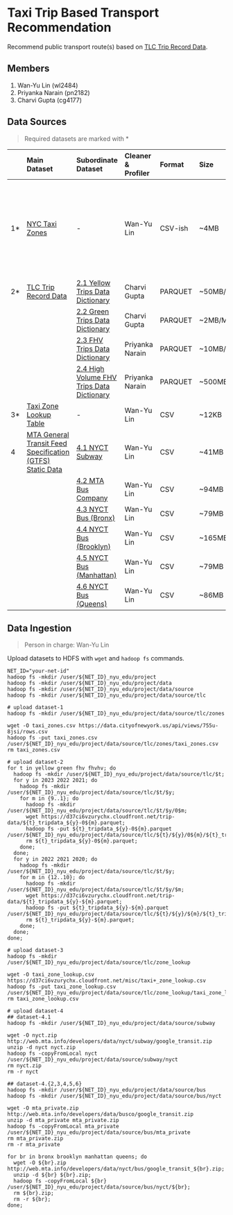 # Taxi Trip Based Transport Recommendation
Recommend public transport route(s) based on [TLC Trip Record Data](https://www.nyc.gov/site/tlc/about/tlc-trip-record-data.page).

## Members
1. Wan-Yu Lin (wl2484)
2. Priyanka Narain (pn2182)
3. Charvi Gupta (cg4177)

## Data Sources
> Required datasets are marked with *

|     | Main Dataset                                                                                                                                          | Subordinate Dataset                                                                                                              | Cleaner & Profiler | Format    | Size         | Time Span         | HDFS Location                                               | Notes                                                                                                    |
|-----|:------------------------------------------------------------------------------------------------------------------------------------------------------|:---------------------------------------------------------------------------------------------------------------------------------|:-------------------|:----------|:-------------|:------------------|:------------------------------------------------------------|:---------------------------------------------------------------------------------------------------------|
| 1*  | [NYC Taxi Zones](https://catalog.data.gov/dataset/nyc-taxi-zones)                                                                                     | -                                                                                                                                | Wan-Yu Lin         | CSV-ish   | ~4MB         | -                 | /user/wl2484_nyu_edu/project/data/source/tlc/zones          | Each zone has a unique LocationID and corresponds to the same *LocationID value used in dataset-{2,3,4}. |
| 2*  | [TLC Trip Record Data](https://www.nyc.gov/site/tlc/about/tlc-trip-record-data.page)                                                                  | [2.1 Yellow Trips Data Dictionary](https://www.nyc.gov/assets/tlc/downloads/pdf/data_dictionary_trip_records_yellow.pdf)         | Charvi Gupta       | PARQUET   | ~50MB/Month  | 2020.10 - 2023.09 | /user/wl2484_nyu_edu/project/data/source/tlc/yellow         |                                                                                                          |
|     |                                                                                                                                                       | [2.2 Green Trips Data Dictionary](https://www.nyc.gov/assets/tlc/downloads/pdf/data_dictionary_trip_records_green.pdf)           | Charvi Gupta       | PARQUET   | ~2MB/Month   | 2020.10 - 2023.09 | /user/wl2484_nyu_edu/project/data/source/tlc/green          |                                                                                                          |
|     |                                                                                                                                                       | [2.3 FHV Trips Data Dictionary](https://www.nyc.gov/assets/tlc/downloads/pdf/data_dictionary_trip_records_fhv.pdf)               | Priyanka Narain    | PARQUET   | ~10MB/Month  | 2020.10 - 2023.09 | /user/wl2484_nyu_edu/project/data/source/tlc/fhv            |                                                                                                          |
|     |                                                                                                                                                       | [2.4 High Volume FHV Trips Data Dictionary](https://www.nyc.gov/assets/tlc/downloads/pdf/data_dictionary_trip_records_hvfhs.pdf) | Priyanka Narain    | PARQUET   | ~500MB/Month | 2020.10 - 2023.09 | /user/wl2484_nyu_edu/project/data/source/tlc/fhvhv          |                                                                                                          |
| 3*  | [Taxi Zone Lookup Table](https://d37ci6vzurychx.cloudfront.net/misc/taxi+_zone_lookup.csv)                                                            | -                                                                                                                                | Wan-Yu Lin         | CSV       | ~12KB        | -                 | /user/wl2484_nyu_edu/project/data/source/tlc/zone_lookup    |                                                                                                          |
| 4   | [MTA General Transit Feed Specification (GTFS) Static Data](https://catalog.data.gov/dataset/mta-general-transit-feed-specification-gtfs-static-data) | [4.1 NYCT Subway](http://web.mta.info/developers/data/nyct/subway/google_transit.zip)                                            | Wan-Yu Lin         | CSV       | ~41MB        | -                 | /user/wl2484_nyu_edu/project/data/source/subway/nyct        |                                                                                                          |
|     |                                                                                                                                                       | [4.2 MTA Bus Company](http://web.mta.info/developers/data/busco/google_transit.zip)                                              | Wan-Yu Lin         | CSV       | ~94MB        | -                 | /user/wl2484_nyu_edu/project/data/source/bus/mta_private    |                                                                                                          |
|     |                                                                                                                                                       | [4.3 NYCT Bus (Bronx)](http://web.mta.info/developers/data/nyct/bus/google_transit_bronx.zip)                                    | Wan-Yu Lin         | CSV       | ~79MB        | -                 | /user/wl2484_nyu_edu/project/data/source/bus/nyct/bronx     |                                                                                                          |
|     |                                                                                                                                                       | [4.4 NYCT Bus (Brooklyn)](http://web.mta.info/developers/data/nyct/bus/google_transit_brooklyn.zip)                              | Wan-Yu Lin         | CSV       | ~165MB       | -                 | /user/wl2484_nyu_edu/project/data/source/bus/nyct/brooklyn  |                                                                                                          |
|     |                                                                                                                                                       | [4.5 NYCT Bus (Manhattan)](http://web.mta.info/developers/data/nyct/bus/google_transit_manhattan.zip)                            | Wan-Yu Lin         | CSV       | ~79MB        | -                 | /user/wl2484_nyu_edu/project/data/source/bus/nyct/manhattan |                                                                                                          |
|     |                                                                                                                                                       | [4.6 NYCT Bus (Queens)](http://web.mta.info/developers/data/nyct/bus/google_transit_queens.zip)                                  | Wan-Yu Lin         | CSV       | ~86MB        | -                 | /user/wl2484_nyu_edu/project/data/source/bus/nyct/queens    |                                                                                                          |

## Data Ingestion
> Person in charge: Wan-Yu Lin

Upload datasets to HDFS with `wget` and `hadoop fs` commands.

```shell
NET_ID="your-net-id"
hadoop fs -mkdir /user/${NET_ID}_nyu_edu/project
hadoop fs -mkdir /user/${NET_ID}_nyu_edu/project/data
hadoop fs -mkdir /user/${NET_ID}_nyu_edu/project/data/source
hadoop fs -mkdir /user/${NET_ID}_nyu_edu/project/data/source/tlc

# upload dataset-1
hadoop fs -mkdir /user/${NET_ID}_nyu_edu/project/data/source/tlc/zones

wget -O taxi_zones.csv https://data.cityofnewyork.us/api/views/755u-8jsi/rows.csv
hadoop fs -put taxi_zones.csv /user/${NET_ID}_nyu_edu/project/data/source/tlc/zones/taxi_zones.csv
rm taxi_zones.csv

# upload dataset-2
for t in yellow green fhv fhvhv; do 
  hadoop fs -mkdir /user/${NET_ID}_nyu_edu/project/data/source/tlc/$t; 
  for y in 2023 2022 2021; do 
    hadoop fs -mkdir /user/${NET_ID}_nyu_edu/project/data/source/tlc/$t/$y; 
    for m in {9..1}; do 
      hadoop fs -mkdir /user/${NET_ID}_nyu_edu/project/data/source/tlc/$t/$y/0$m; 
      wget https://d37ci6vzurychx.cloudfront.net/trip-data/${t}_tripdata_${y}-0${m}.parquet; 
      hadoop fs -put ${t}_tripdata_${y}-0${m}.parquet /user/${NET_ID}_nyu_edu/project/data/source/tlc/${t}/${y}/0${m}/${t}_tripdata_${y}-0${m}.parquet; 
      rm ${t}_tripdata_${y}-0${m}.parquet; 
    done; 
  done; 
  for y in 2022 2021 2020; do 
    hadoop fs -mkdir /user/${NET_ID}_nyu_edu/project/data/source/tlc/$t/$y; 
    for m in {12..10}; do 
      hadoop fs -mkdir /user/${NET_ID}_nyu_edu/project/data/source/tlc/$t/$y/$m; 
      wget https://d37ci6vzurychx.cloudfront.net/trip-data/${t}_tripdata_${y}-${m}.parquet; 
      hadoop fs -put ${t}_tripdata_${y}-${m}.parquet /user/${NET_ID}_nyu_edu/project/data/source/tlc/${t}/${y}/${m}/${t}_tripdata_${y}-${m}.parquet; 
      rm ${t}_tripdata_${y}-${m}.parquet; 
    done; 
  done; 
done;

# upload dataset-3
hadoop fs -mkdir /user/${NET_ID}_nyu_edu/project/data/source/tlc/zone_lookup

wget -O taxi_zone_lookup.csv https://d37ci6vzurychx.cloudfront.net/misc/taxi+_zone_lookup.csv
hadoop fs -put taxi_zone_lookup.csv /user/${NET_ID}_nyu_edu/project/data/source/tlc/zone_lookup/taxi_zone_lookup.csv
rm taxi_zone_lookup.csv

# upload dataset-4
## dataset-4.1
hadoop fs -mkdir /user/${NET_ID}_nyu_edu/project/data/source/subway

wget -O nyct.zip http://web.mta.info/developers/data/nyct/subway/google_transit.zip
unzip -d nyct nyct.zip
hadoop fs -copyFromLocal nyct /user/${NET_ID}_nyu_edu/project/data/source/subway/nyct
rm nyct.zip
rm -r nyct

## dataset-4.{2,3,4,5,6}
hadoop fs -mkdir /user/${NET_ID}_nyu_edu/project/data/source/bus
hadoop fs -mkdir /user/${NET_ID}_nyu_edu/project/data/source/bus/nyct

wget -O mta_private.zip http://web.mta.info/developers/data/busco/google_transit.zip
unzip -d mta_private mta_private.zip
hadoop fs -copyFromLocal mta_private /user/${NET_ID}_nyu_edu/project/data/source/bus/mta_private
rm mta_private.zip
rm -r mta_private

for br in bronx brooklyn manhattan queens; do 
  wget -O ${br}.zip http://web.mta.info/developers/data/nyct/bus/google_transit_${br}.zip; 
  unzip -d ${br} ${br}.zip; 
  hadoop fs -copyFromLocal ${br} /user/${NET_ID}_nyu_edu/project/data/source/bus/nyct/${br}; 
  rm ${br}.zip; 
  rm -r ${br}; 
done;
```
